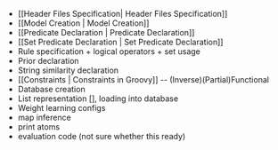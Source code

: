 * [[Header Files Specification| Header Files Specification]]
* [[Model Creation | Model Creation]]
* [[Predicate Declaration | Predicate Declaration]]
* [[Set Predicate Declaration | Set Predicate Declaration]]
* Rule specification + logical operators + set usage
* Prior declaration
* String similarity declaration
* [[Constraints | Constraints in Groovy]] -- (Inverse)(Partial)Functional
* Database creation
* List representation [], loading into database
* Weight learning configs
* map inference
* print atoms
* evaluation code (not sure whether this ready)
